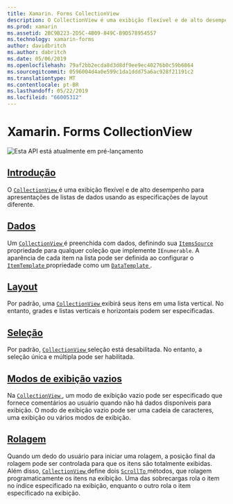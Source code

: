 ```yaml
---
title: Xamarin. Forms CollectionView
description: O CollectionView é uma exibição flexível e de alto desempenho para apresentações de listas de dados usando as especificações de layout diferente.
ms.prod: xamarin
ms.assetid: 2BC9B223-2D5C-4B09-849C-B9D578954557
ms.technology: xamarin-forms
author: davidbritch
ms.author: dabritch
ms.date: 05/06/2019
ms.openlocfilehash: 79af2bb2ecda8d3d8df9ee9ec40276b0c59b6864
ms.sourcegitcommit: 0596004d4a0e599c1da1ddd75a6ac928f21191c2
ms.translationtype: MT
ms.contentlocale: pt-BR
ms.lasthandoff: 05/22/2019
ms.locfileid: "66005312"
---
```

# <a name="xamarinforms-collectionview"></a>Xamarin. Forms CollectionView

![](~/media/shared/preview.png "Esta API está atualmente em pré-lançamento")

## <a name="introductionintroductionmd"></a>[Introdução](introduction.md)

O [ `CollectionView` ](xref:Xamarin.Forms.CollectionView) é uma exibição flexível e de alto desempenho para apresentações de listas de dados usando as especificações de layout diferente.

## <a name="datapopulate-datamd"></a>[Dados](populate-data.md)

Um [ `CollectionView` ](xref:Xamarin.Forms.CollectionView) é preenchida com dados, definindo sua [ `ItemsSource` ](xref:Xamarin.Forms.ItemsView.ItemsSource) propriedade para qualquer coleção que implemente `IEnumerable`. A aparência de cada item na lista pode ser definida ao configurar o [ `ItemTemplate` ](xref:Xamarin.Forms.ItemsView.ItemTemplate) propriedade como um [ `DataTemplate` ](xref:Xamarin.Forms.DataTemplate).

## <a name="layoutlayoutmd"></a>[Layout](layout.md)

Por padrão, uma [ `CollectionView` ](xref:Xamarin.Forms.CollectionView) exibirá seus itens em uma lista vertical. No entanto, grades e listas verticais e horizontais podem ser especificadas.

## <a name="selectionselectionmd"></a>[Seleção](selection.md)

Por padrão, [ `CollectionView` ](xref:Xamarin.Forms.CollectionView) seleção está desabilitada. No entanto, a seleção única e múltipla pode ser habilitada.

## <a name="empty-viewsemptyviewmd"></a>[Modos de exibição vazios](emptyview.md)

Na [ `CollectionView` ](xref:Xamarin.Forms.CollectionView), um modo de exibição vazio pode ser especificado que fornece comentários ao usuário quando não há dados disponíveis para exibição. O modo de exibição vazio pode ser uma cadeia de caracteres, uma exibição ou vários modos de exibição.

## <a name="scrollingscrollingmd"></a>[Rolagem](scrolling.md)

Quando um dedo do usuário para iniciar uma rolagem, a posição final da rolagem pode ser controlada para que os itens são totalmente exibidas. Além disso, [ `CollectionView` ](xref:Xamarin.Forms.CollectionView) define dois [ `ScrollTo` ](xref:Xamarin.Forms.ItemsView.ScrollTo*) métodos, que rolagem programaticamente os itens na exibição. Uma das sobrecargas rola o item no índice especificado na exibição, enquanto o outro rola o item especificado na exibição.
